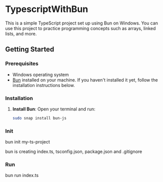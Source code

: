 # TypescriptWithBun

This is a simple TypeScript project set up using Bun on Windows. You can use this project to practice programming concepts such as arrays, linked lists, and more.

## Getting Started

### Prerequisites

- Windows operating system
- [Bun](https://bun.sh/) installed on your machine. If you haven't installed it yet, follow the installation instructions below.

### Installation

1. **Install Bun**: Open your terminal and run:
   ```bash
   sudo snap install bun-js

### Init
bun init my-ts-project

bun is creating index.ts, tsconfig.json, package.json and 
.gitignore

### Run
bun run index.ts
